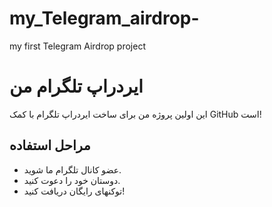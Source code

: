 # my_Telegram_airdrop-
my first Telegram Airdrop project 
# ایردراپ تلگرام من  
این اولین پروژه من برای ساخت ایردراپ تلگرام با کمک GitHub است!  

## مراحل استفاده  
- عضو کانال تلگرام ما شوید.  
- دوستان خود را دعوت کنید.  
- توکنهای رایگان دریافت کنید!  
